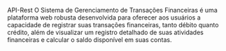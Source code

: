 A P I - R e s t 
 
 
O Sistema de Gerenciamento de Transações Financeiras é uma plataforma web robusta desenvolvida para oferecer aos usuários a capacidade de registrar suas transações financeiras, tanto débito quanto crédito, além de visualizar um registro detalhado de suas atividades financeiras e calcular o saldo disponível em suas contas.
